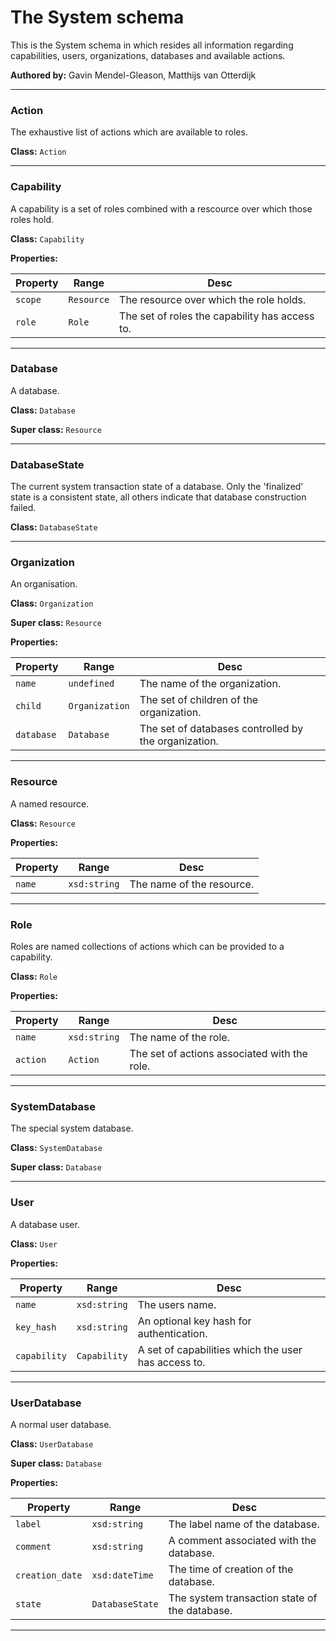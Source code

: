 # The System schema

This is the System schema in which resides all information regarding capabilities, users, organizations, databases and available actions.

**Authored by:** Gavin Mendel-Gleason, Matthijs van Otterdijk

---

### Action

<p class="tdb-f">The exhaustive list of actions which are available to roles.</p>

**Class:** `Action`

---

### Capability

<p class="tdb-f">A capability is a set of roles combined with a rescource over which those roles hold.</p>

**Class:** `Capability`

**Properties:**

| Property | Range  | Desc |
| -------- | ------ | ---- |
| `scope` | `Resource` | The resource over which the role holds. |
| `role` | `Role` | The set of roles the capability has access to. |

---

### Database

<p class="tdb-f">A database.</p>

**Class:** `Database`

**Super class:** `Resource`

---

### DatabaseState

<p class="tdb-f">The current system transaction state of a database. Only the 'finalized' state is a consistent state, all others indicate that database construction failed.</p>

**Class:** `DatabaseState`

---

### Organization

<p class="tdb-f">An organisation.</p>

**Class:** `Organization`

**Super class:** `Resource`

**Properties:**

| Property | Range  | Desc |
| -------- | ------ | ---- |
| `name` | `undefined` | The name of the organization. |
| `child` | `Organization` | The set of children of the organization. |
| `database` | `Database` | The set of databases controlled by the organization. |

---

### Resource

<p class="tdb-f">A named resource.</p>

**Class:** `Resource`

**Properties:**

| Property | Range  | Desc |
| -------- | ------ | ---- |
| `name` | `xsd:string` | The name of the resource. |

---

### Role

<p class="tdb-f">Roles are named collections of actions which can be provided to a capability.</p>

**Class:** `Role`

**Properties:**

| Property | Range  | Desc |
| -------- | ------ | ---- |
| `name` | `xsd:string` | The name of the role. |
| `action` | `Action` | The set of actions associated with the role. |

---

### SystemDatabase

<p class="tdb-f">The special system database.</p>

**Class:** `SystemDatabase`

**Super class:** `Database`

---

### User

<p class="tdb-f">A database user.</p>

**Class:** `User`

**Properties:**

| Property | Range  | Desc |
| -------- | ------ | ---- |
| `name` | `xsd:string` | The users name. |
| `key_hash` | `xsd:string` | An optional key hash for authentication. |
| `capability` | `Capability` | A set of capabilities which the user has access to. |

---

### UserDatabase

<p class="tdb-f">A normal user database.</p>

**Class:** `UserDatabase`

**Super class:** `Database`

**Properties:**

| Property | Range  | Desc |
| -------- | ------ | ---- |
| `label` | `xsd:string` | The label name of the database. |
| `comment` | `xsd:string` | A comment associated with the database. |
| `creation_date` | `xsd:dateTime` | The time of creation of the database. |
| `state` | `DatabaseState` | The system transaction state of the database. |

---